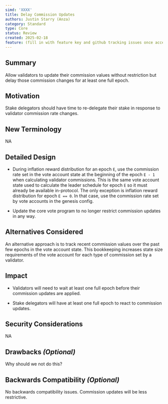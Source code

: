 ```yaml
---
simd: 'XXXX'
title: Delay Commission Updates
authors: Justin Starry (Anza)
category: Standard
type: Core
status: Review
created: 2025-02-18
feature: (fill in with feature key and github tracking issues once accepted)
---
```


## Summary

Allow validators to update their commission values without restriction but delay
those commission changes for at least one full epoch.

## Motivation

Stake delegators should have time to re-delegate their stake in response to
validator commission rate changes.

## New Terminology

NA

## Detailed Design

- During inflation reward distribution for an epoch `E`, use the commission rate
set in the vote account state at the beginning of the epoch `E - 1` when
calculating validator commissions. This is the same vote account state used to
calculate the leader schedule for epoch `E` so it must already be available
in-protocol. The only exception is inflation reward distribution for epoch `E ==
0`. In that case, use the commission rate set by vote accounts in the genesis
config.

- Update the core vote program to no longer restrict commission updates in any way.

## Alternatives Considered

An alternative approach is to track recent commission values over the past few
epochs in the vote account state. This bookkeeping increases state size
requirements of the vote account for each type of commission set by a validator.

## Impact

- Validators will need to wait at least one full epoch before their commission
updates are applied.

- Stake delegators will have at least one full epoch to react to commission
updates.

## Security Considerations

NA

## Drawbacks *(Optional)*

Why should we not do this?

## Backwards Compatibility *(Optional)*

No backwards compatibility issues. Commission updates will be less restrictive.

